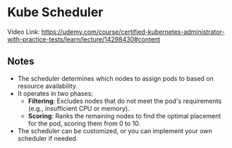 # Kube Scheduler

Video Link: <https://udemy.com/course/certified-kubernetes-administrator-with-practice-tests/learn/lecture/14298430#content>

## Notes

- The scheduler determines which nodes to assign pods to based on resource availability.
- It operates in two phases:
  - **Filtering**: Excludes nodes that do not meet the pod's requirements (e.g., insufficient CPU or memory).
  - **Scoring**: Ranks the remaining nodes to find the optimal placement for the pod, scoring them from 0 to 10.
- The scheduler can be customized, or you can implement your own scheduler if needed.
